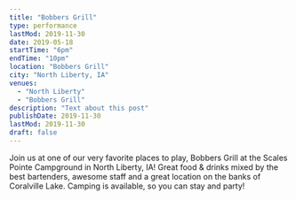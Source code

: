 ```yaml
---
title: "Bobbers Grill"
type: performance
lastMod: 2019-11-30
date: 2019-05-18
startTime: "6pm"
endTime: "10pm"
location: "Bobbers Grill"
city: "North Liberty, IA"
venues:
  - "North Liberty"
  - "Bobbers Grill"
description: "Text about this post"
publishDate: 2019-11-30
lastMod: 2019-11-30
draft: false
---
```

Join us at one of our very favorite places to play, Bobbers Grill at the Scales Pointe Campground in North Liberty, IA! Great food & drinks mixed by the best bartenders, awesome staff and a great location on the banks of Coralville Lake. Camping is available, so you can stay and party!
